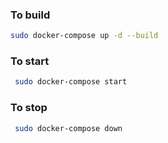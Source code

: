 ### To build
```bash
sudo docker-compose up -d --build
```
### To start 
```bash
 sudo docker-compose start 
 ```
### To stop 
```bash
 sudo docker-compose down 
```
